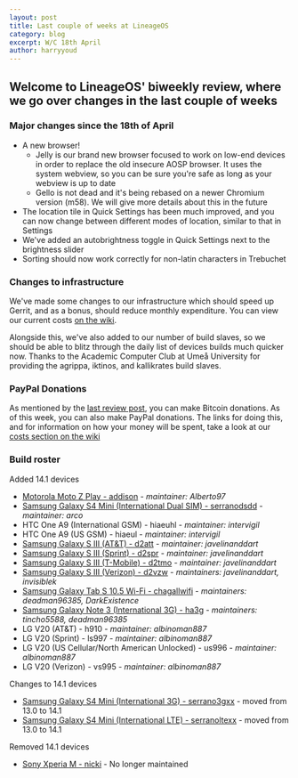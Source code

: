 ```yaml
---
layout: post
title: Last couple of weeks at LineageOS
category: blog
excerpt: W/C 18th April
author: harryyoud
---
```


## Welcome to LineageOS' biweekly review, where we go over changes in the last couple of weeks

### Major changes since the 18th of April

* A new browser!
  * Jelly is our brand new browser focused to work on low-end devices in order to replace the old insecure AOSP browser. It uses the system webview, so you can be sure you're safe as long as your webview is up to date
  * Gello is not dead and it's being rebased on a newer Chromium version (m58). We will give more details about this in the future
* The location tile in Quick Settings has been much improved, and you can now change between different modes of location, similar to that in Settings
* We've added an autobrightness toggle in Quick Settings next to the brightness slider
* Sorting should now work correctly for non-latin characters in Trebuchet

### Changes to infrastructure

We've made some changes to our infrastructure which should speed up Gerrit, and as a bonus, should reduce monthly expenditure. You can view our current costs [on the wiki](https://wiki.lineageos.org/costs/). 

Alongside this, we've also added to our number of build slaves, so we should be able to blitz through the daily list of devices builds much quicker now. Thanks to the Academic Computer Club at Umeå University for providing the agrippa, iktinos, and kallikrates build slaves.

### PayPal Donations

As mentioned by the [last review post](https://lineageos.org/Last-2-Weeks-in-LineageOS-7/), you can make Bitcoin donations. As of this week, you can also make PayPal donations. The links for doing this, and for information on how your money will be spent, take a look at our [costs section on the wiki](https://wiki.lineageos.org/costs/)

### Build roster

Added 14.1 devices

* [Motorola Moto Z Play - addison](https://wiki.lineageos.org/devices/addison) - _maintainer: Alberto97_
* [Samsung Galaxy S4 Mini (International Dual SIM) - serranodsdd](https://wiki.lineageos.org/devices/serranodsdd) - _maintainer: arco_
* HTC One A9 (International GSM) - hiaeuhl - _maintainer: intervigil_
* HTC One A9 (US GSM) - hiaeul - _maintainer: intervigil_
* [Samsung Galaxy S III (AT&T) - d2att](https://wiki.lineageos.org/devices/d2att) - _maintainer: javelinanddart_
* [Samsung Galaxy S III (Sprint) - d2spr](https://wiki.lineageos.org/devices/d2spr) - _maintainer: javelinanddart_
* [Samsung Galaxy S III (T-Mobile) - d2tmo](https://wiki.lineageos.org/devices/d2tmo) - _maintainer: javelinanddart_
* [Samsung Galaxy S III (Verizon) - d2vzw](https://wiki.lineageos.org/devices/d2vzw) - _maintainers: javelinanddart, invisiblek_
* [Samsung Galaxy Tab S 10.5 Wi-Fi - chagallwifi](https://wiki.lineageos.org/devices/chagallwifi) - _maintainers: deadman96385, DarkExistence_
* [Samsung Galaxy Note 3 (International 3G) - ha3g](https://wiki.lineageos.org/devices/ha3g) - _maintainers: tincho5588, deadman96385_
* LG V20 (AT&T) - h910 - _maintainer: albinoman887_
* LG V20 (Sprint) - ls997 - _maintainer: albinoman887_
* LG V20 (US Cellular/North American Unlocked) - us996 - _maintainer: albinoman887_
* LG V20 (Verizon) - vs995 - _maintainer: albinoman887_

Changes to 14.1 devices

* [Samsung Galaxy S4 Mini (International 3G) - serrano3gxx](https://wiki.lineageos.org/devices/serrano3gxx) - moved from 13.0 to 14.1
* [Samsung Galaxy S4 Mini (International LTE) - serranoltexx](https://wiki.lineageos.org/devices/serranoltexx) - moved from 13.0 to 14.1

Removed 14.1 devices

* [Sony Xperia M - nicki](https://wiki.lineageos.org/devices/nicki) - No longer maintained
